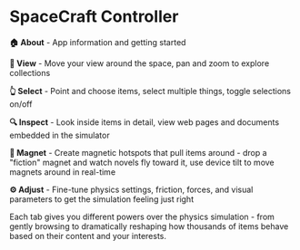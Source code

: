 # SpaceCraft Controller

**🏠 About** - App information and getting started

**🧭 View** - Move your view around the space, pan and zoom to explore collections

**👆 Select** - Point and choose items, select multiple things, toggle selections on/off

**🔍 Inspect** - Look inside items in detail, view web pages and documents embedded in the simulator

**🧲 Magnet** - Create magnetic hotspots that pull items around - drop a "fiction" magnet and watch novels fly toward it, use device tilt to move magnets around in real-time

**⚙️ Adjust** - Fine-tune physics settings, friction, forces, and visual parameters to get the simulation feeling just right

Each tab gives you different powers over the physics simulation - from gently browsing to dramatically reshaping how thousands of items behave based on their content and your interests.
